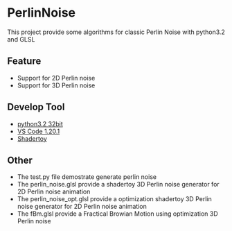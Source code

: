 # PerlinNoise
This project provide some algorithms for classic Perlin Noise with python3.2 and GLSL

## Feature
- Support for 2D Perlin noise
- Support for 3D Perlin noise

## Develop Tool
- [python3.2 32bit](https://www.python.org/download/releases/3.2/)
- [VS Code 1.20.1](https://code.visualstudio.com/)
- [Shadertoy](https://www.shadertoy.com/new)

## Other
- The test.py file demostrate generate perlin noise
- The perlin_noise.glsl provide a shadertoy 3D Perlin noise generator for 2D Perlin noise animation
- The perlin_noise_opt.glsl provide a optimization shadertoy 3D Perlin noise generator for 2D Perlin noise animation
- The fBm.glsl provide a Fractical Browian Motion using optimization 3D Perlin noise
